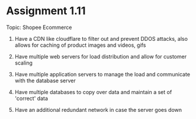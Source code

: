 # Assignment 1.11

Topic: Shopee Ecommerce

1. Have a CDN like cloudflare to filter out and prevent DDOS attacks, also allows for caching of product images and videos, gifs

2. Have multiple web servers for load distribution and allow for customer scaling

3. Have multiple application servers to manage the load and communicate with the database server

4. Have multiple databases to copy over data and maintain a set of 'correct' data

5. Have an additional redundant network in case the server goes down
